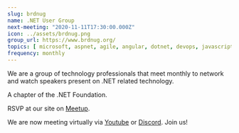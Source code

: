 ```yaml
---
slug: brdnug
name: .NET User Group
next-meeting: "2020-11-11T17:30:00.000Z"
icon: ../assets/brdnug.png
group_url: https://www.brdnug.org/
topics: [ microsoft, aspnet, agile, angular, dotnet, devops, javascript, mobile, reactjs, webdev, xamarin  ]
frequency: monthly
---
```


We are a group of technology professionals that meet monthly to network and watch speakers present on .NET related technology.

A chapter of the .NET Foundation.

RSVP at our site on [Meetup](https://www.meetup.com/Baton-Rouge-NET-and-SQL-Server-User-Groups/).

We are now meeting virtually via [Youtube](https://www.youtube.com/channel/UC1_Fde-Ew1L4wo8eMAu2JpA) or [Discord](https://discord.gg/UBNavSj). Join us!

